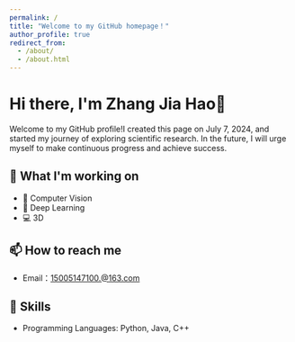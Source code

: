 ```yaml
---
permalink: /
title: "Welcome to my GitHub homepage！"
author_profile: true
redirect_from: 
  - /about/
  - /about.html
---
```


# Hi there, I'm Zhang Jia Hao👋

Welcome to my GitHub profile!I created this page on July 7, 2024, and started my journey of exploring scientific research. In the future, I will urge myself to make continuous progress and achieve success.

## 🔭 What I'm working on

- 🌱 Computer Vision
- 🔬 Deep Learning
- 💻 3D

## 📫 How to reach me

- Email：15005147100.@163.com

## 💼 Skills

- Programming Languages: Python, Java, C++



